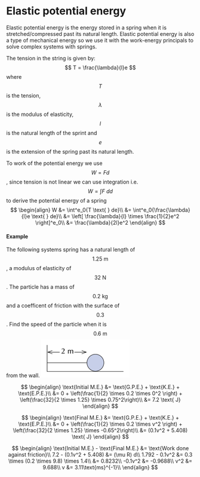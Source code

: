 # Elastic potential energy
Elastic potential energy is the energy stored in a spring when it is stretched/compressed past its natural length. Elastic potential energy is also a type of mechanical energy so we use it with the work-energy principals to solve complex systems with springs.

The tension in the string is given by:
$$
T = \frac{\lambda}{l}e
$$
where $$T$$ is the tension, $$\lambda$$ is the modulus of elasticity, $$l$$ is the natural length of the sprint and $$e$$ is the extension of the spring past its natural length. 

To work of the potential energy we use $$W = Fd$$, since tension is not linear we can use integration i.e. $$W = \int{F \text{ }dd}$$ to derive the potential energy of a spring
$$
\begin{align}
W &= \int^e_0{T \text{ } de}\\
&= \int^e_0{\frac{\lambda}{l}e \text{ } de}\\
&= \left[ \frac{\lambda}{l} \times \frac{1}{2}e^2 \right]^e_0\\
&= \frac{\lambda}{2l}e^2
\end{align}
$$

#### Example
The following systems spring has a natural length of $$1.25 \text{ m}$$, a modulus of elasticity of $$32 \text{ N}$$. The particle has a mass of $$0.2 \text{ kg}$$ and a coefficent of friction with the surface of $$0.3$$. Find the speed of the particle when it is $$0.6 \text{ m}$$ from the wall.
![](/assets/Capture13.PNG)

$$
\begin{align}
\text{Initial M.E.} &= \text{G.P.E.} + \text{K.E.} + \text{E.P.E.}\\
&= 0 + \left(\frac{1}{2} \times 0.2 \times 0^2 \right) + \left(\frac{32}{2 \times 1.25} \times 0.75^2\right)\\
&= 7.2 \text{ J}
\end{align}
$$

$$
\begin{align}
\text{Final M.E.} &= \text{G.P.E.} + \text{K.E.} + \text{E.P.E.}\\
&= 0 + \left(\frac{1}{2} \times 0.2 \times v^2 \right) + \left(\frac{32}{2 \times 1.25} \times -0.65^2\right)\\
&= (0.1v^2 + 5.408) \text{ J}
\end{align}
$$

$$
\begin{align}
\text{Initial M.E.} - \text{Final M.E.} &= \text{Work done against friction}\\
7.2 - (0.1v^2 + 5.408) &= (\mu R) d\\
1.792 - 0.1v^2 &= 0.3 \times (0.2 \times 9.8) \times 1.4\\
&= 0.8232\\
-0.1v^2 &= -0.9688\\
v^2 &= 9.688\\
v &= 3.11\text{ms}^{-1}\\
\end{align}
$$
